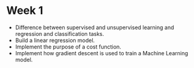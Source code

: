 # Week 1
- Difference between supervised and unsupervised learning and regression and classification tasks.
- Build a linear regression model.
- Implement the purpose of a cost function.
- Implement how gradient descent is used to train a Machine Learning model.
